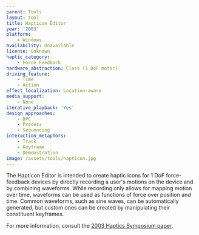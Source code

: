 ```yaml
---
parent: Tools
layout: tool
title: Hapticon Editor
year: '2003'
platform:
    - Windows
availability: Unavailable
license: Unknown
haptic_category:
    - Force Feedback
hardware_abstraction: Class (1 DoF motor)
driving_feature:
    - Time
    - Action
effect_localization: Location-aware
media_support:
    - None
iterative_playback: 'Yes'
design_approaches:
    - DPC
    - Process
    - Sequencing
interaction_metaphors:
    - Track
    - Keyframe
    - Demonstration
image: /assets/tools/hapticon.jpg
---
```

The Hapticon Editor is intended to create haptic icons for 1 DoF force-feedback devices by directly recording a user's motions on the device and by combining waveforms.
While recording only allows for mapping motion over time, waveforms can be used as functions of force over position and time.
Common waveforms, such as sine waves, can be automatically generated, but custom ones can be created by manipulating their constituent keyframes.

For more information, consult the [2003 Haptics Symposium paper](https://doi.org/10.1109/HAPTIC.2003.1191310).
